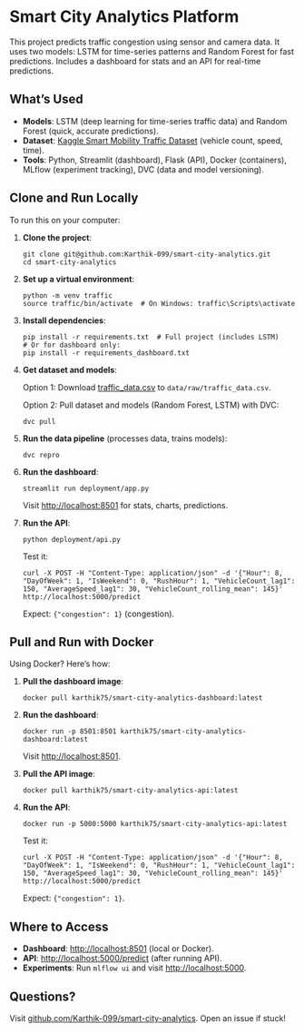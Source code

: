 <html>
<head>
  <title>Smart City Analytics Platform</title>
 
</head>
<body>
  <h1>Smart City Analytics Platform</h1>
  <p>This project predicts traffic congestion using sensor and camera data. It uses two models: LSTM for time-series patterns and Random Forest for fast predictions. Includes a dashboard for stats and an API for real-time predictions.</p>

  <h2>What’s Used</h2>
  <ul>
    <li><b>Models</b>: LSTM (deep learning for time-series traffic data) and Random Forest (quick, accurate predictions).</li>
    <li><b>Dataset</b>: <a href="https://www.kaggle.com/datasets/ziya07/smart-mobility-traffic-dataset">Kaggle Smart Mobility Traffic Dataset</a> (vehicle count, speed, time).</li>
    <li><b>Tools</b>: Python, Streamlit (dashboard), Flask (API), Docker (containers), MLflow (experiment tracking), DVC (data and model versioning).</li>
  </ul>

  <h2>Clone and Run Locally</h2>
  <p>To run this on your computer:</p>
  <ol>
    <li><b>Clone the project</b>:
      <pre><code>git clone git@github.com:Karthik-099/smart-city-analytics.git
cd smart-city-analytics</code></pre>
    </li>
    <li><b>Set up a virtual environment</b>:
      <pre><code>python -m venv traffic
source traffic/bin/activate  # On Windows: traffic\Scripts\activate</code></pre>
    </li>
    <li><b>Install dependencies</b>:
      <pre><code>pip install -r requirements.txt  # Full project (includes LSTM)
# Or for dashboard only:
pip install -r requirements_dashboard.txt</code></pre>
    </li>
    <li><b>Get dataset and models</b>:
      <p>Option 1: Download <a href="https://www.kaggle.com/datasets/ziya07/smart-mobility-traffic-dataset">traffic_data.csv</a> to <code>data/raw/traffic_data.csv</code>.</p>
      <p>Option 2: Pull dataset and models (Random Forest, LSTM) with DVC:</p>
      <pre><code>dvc pull</code></pre>
    </li>
    <li><b>Run the data pipeline</b> (processes data, trains models):
      <pre><code>dvc repro</code></pre>
    </li>
    <li><b>Run the dashboard</b>:
      <pre><code>streamlit run deployment/app.py</code></pre>
      <p>Visit <a href="http://localhost:8501">http://localhost:8501</a> for stats, charts, predictions.</p>
    </li>
    <li><b>Run the API</b>:
      <pre><code>python deployment/api.py</code></pre>
      <p>Test it:
      <pre><code>curl -X POST -H "Content-Type: application/json" -d '{"Hour": 8, "DayOfWeek": 1, "IsWeekend": 0, "RushHour": 1, "VehicleCount_lag1": 150, "AverageSpeed_lag1": 30, "VehicleCount_rolling_mean": 145}' http://localhost:5000/predict</code></pre>
      <p>Expect: <code>{"congestion": 1}</code> (congestion).</p>
    </li>
  </ol>

  <h2>Pull and Run with Docker</h2>
  <p>Using Docker? Here’s how:</p>
  <ol>
    <li><b>Pull the dashboard image</b>:
      <pre><code>docker pull karthik75/smart-city-analytics-dashboard:latest</code></pre>
    </li>
    <li><b>Run the dashboard</b>:
      <pre><code>docker run -p 8501:8501 karthik75/smart-city-analytics-dashboard:latest</code></pre>
      <p>Visit <a href="http://localhost:8501">http://localhost:8501</a>.</p>
    </li>
    <li><b>Pull the API image</b>:
      <pre><code>docker pull karthik75/smart-city-analytics-api:latest</code></pre>
    </li>
    <li><b>Run the API</b>:
      <pre><code>docker run -p 5000:5000 karthik75/smart-city-analytics-api:latest</code></pre>
      <p>Test it:
      <pre><code>curl -X POST -H "Content-Type: application/json" -d '{"Hour": 8, "DayOfWeek": 1, "IsWeekend": 0, "RushHour": 1, "VehicleCount_lag1": 150, "AverageSpeed_lag1": 30, "VehicleCount_rolling_mean": 145}' http://localhost:5000/predict</code></pre>
      <p>Expect: <code>{"congestion": 1}</code>.</p>
    </li>
  </ol>

  <h2>Where to Access</h2>
  <ul>
    <li><b>Dashboard</b>: <a href="http://localhost:8501">http://localhost:8501</a> (local or Docker).</li>
    <li><b>API</b>: <a href="http://localhost:5000/predict">http://localhost:5000/predict</a> (after running API).</li>
    <li><b>Experiments</b>: Run <code>mlflow ui</code> and visit <a href="http://localhost:5000">http://localhost:5000</a>.</li>
  </ul>

  <h2>Questions?</h2>
  <p>Visit <a href="https://github.com/Karthik-099/smart-city-analytics">github.com/Karthik-099/smart-city-analytics</a>. Open an issue if stuck!</p>
</body>
</html>

